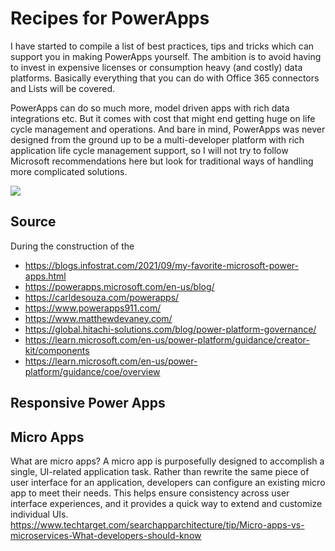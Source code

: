 # Recipes for PowerApps

I have started to compile a list of best practices, tips and tricks which can support you in making PowerApps yourself. The ambition is to avoid having to invest in expensive licenses or consumption heavy (and costly) data platforms. Basically everything that you can do with Office 365 connectors and Lists will be covered. 

PowerApps can do so much more, model driven apps with rich data integrations etc. But it comes with cost that might end getting huge on life cycle management and operations. And bare in mind, PowerApps was never designed from the ground up to be a multi-developer platform with rich application life cycle management support, so I will not try to follow Microsoft recommendations here but look for traditional ways of handling more complicated solutions.

![](./3%20chefs.png)
##  Source

During the construction of the

- https://blogs.infostrat.com/2021/09/my-favorite-microsoft-power-apps.html
- https://powerapps.microsoft.com/en-us/blog/
- https://carldesouza.com/powerapps/
- https://www.powerapps911.com/
- https://www.matthewdevaney.com/
- https://global.hitachi-solutions.com/blog/power-platform-governance/
- https://learn.microsoft.com/en-us/power-platform/guidance/creator-kit/components
- https://learn.microsoft.com/en-us/power-platform/guidance/coe/overview
## Responsive Power Apps


## Micro Apps
What are micro apps?
A micro app is purposefully designed to accomplish a single, UI-related application task. Rather than rewrite the same piece of user interface for an application, developers can configure an existing micro app to meet their needs. This helps ensure consistency across user interface experiences, and it provides a quick way to extend and customize individual UIs.
https://www.techtarget.com/searchapparchitecture/tip/Micro-apps-vs-microservices-What-developers-should-know